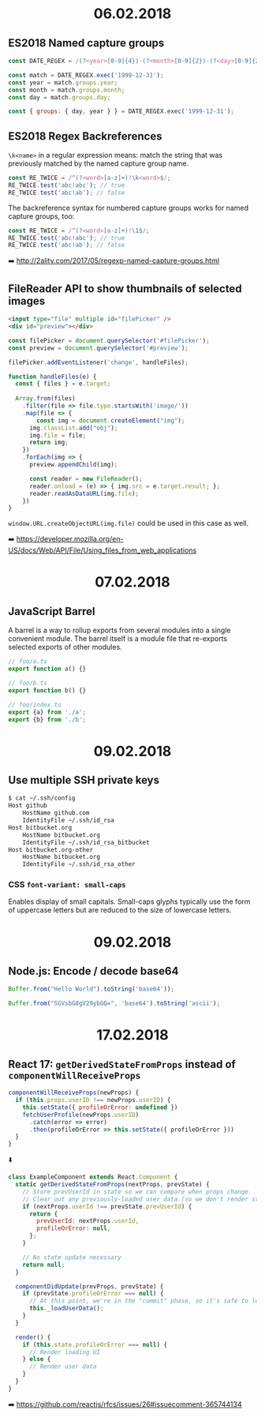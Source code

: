 <h1 align="center">06.02.2018</h1>

## ES2018 Named capture groups

```js
const DATE_REGEX = /(?<year>[0-9]{4})-(?<month>[0-9]{2})-(?<day>[0-9]{2})/;

const match = DATE_REGEX.exec('1999-12-31');
const year = match.groups.year;
const month = match.groups.month;
const day = match.groups.day;

const { groups: { day, year } } = DATE_REGEX.exec('1999-12-31');
```

## ES2018 Regex Backreferences

`\k<name>` in a regular expression means: match the string that was previously matched by the named capture group name.

```js
const RE_TWICE = /^(?<word>[a-z]+)!\k<word>$/;
RE_TWICE.test('abc!abc'); // true
RE_TWICE.test('abc!ab'); // false
```

The backreference syntax for numbered capture groups works for named capture groups, too:

```js
const RE_TWICE = /^(?<word>[a-z]+)!\1$/;
RE_TWICE.test('abc!abc'); // true
RE_TWICE.test('abc!ab'); // false
```

:arrow_right: http://2ality.com/2017/05/regexp-named-capture-groups.html

## FileReader API to show thumbnails of selected images

```html
<input type="file" multiple id="filePicker" />
<div id="preview"></div>
```

```js
const filePicker = document.querySelector('#filePicker');
const preview = document.querySelector('#preview');

filePicker.addEventListener('change', handleFiles);

function handleFiles(e) {
  const { files } = e.target;
  
  Array.from(files)
  	.filter(file => file.type.startsWith('image/'))
    .map(file => {
    	const img = document.createElement("img");
      img.classList.add("obj");
      img.file = file;
      return img;
    })
    .forEach(img => {
      preview.appendChild(img);

      const reader = new FileReader();
      reader.onload = (e) => { img.src = e.target.result; };
      reader.readAsDataURL(img.file);
    })
}
```

`window.URL.createObjectURL(img.file)` could be used in this case as well.

:arrow_right: https://developer.mozilla.org/en-US/docs/Web/API/File/Using_files_from_web_applications

<h1 align="center">07.02.2018</h1>

## JavaScript Barrel

A barrel is a way to rollup exports from several modules into a single convenient module. The barrel itself is a module file that re-exports selected exports of other modules.

```js
// foo/a.ts
export function a() {}

// foo/b.ts
export function b() {}

// foo/index.ts
export {a} from './a';
export {b} from './b';
```

<h1 align="center">09.02.2018</h1>

## Use multiple SSH private keys

```sh
$ cat ~/.ssh/config
Host github
    HostName github.com
    IdentityFile ~/.ssh/id_rsa
Host bitbucket.org
    HostName bitbucket.org
    IdentityFile ~/.ssh/id_rsa_bitbucket
Host bitbucket.org-other
    HostName bitbucket.org
    IdentityFile ~/.ssh/id_rsa_other
```

### CSS `font-variant: small-caps`

Enables display of small capitals. Small-caps glyphs typically use the form of uppercase letters but are reduced to the size of lowercase letters.

<h1 align="center">09.02.2018</h1>

## Node.js: Encode / decode base64

```js
Buffer.from("Hello World").toString('base64'));

Buffer.from("SGVsbG8gV29ybGQ=", 'base64').toString('ascii');
```

<h1 align="center">17.02.2018</h1>

## React 17: `getDerivedStateFromProps` instead of `componentWillReceiveProps`

```jsx
componentWillReceiveProps(newProps) {
  if (this.props.userID !== newProps.userID) {
    this.setState({ profileOrError: undefined })
    fetchUserProfile(newProps.userID)
      .catch(error => error)
      .then(profileOrError => this.setState({ profileOrError }))
  }
}
```

:arrow_down:

```jsx
class ExampleComponent extends React.Component {
  static getDerivedStateFromProps(nextProps, prevState) {
    // Store prevUserId in state so we can compare when props change.
    // Clear out any previously-loaded user data (so we don't render stale stuff).
    if (nextProps.userId !== prevState.prevUserId) {
      return {
        prevUserId: nextProps.userId,
        profileOrError: null,
      };
    }

    // No state update necessary
    return null;
  }

  componentDidUpdate(prevProps, prevState) {
    if (prevState.profileOrError === null) {
      // At this point, we're in the "commit" phase, so it's safe to load the new data.
      this._loadUserData();
    }
  }

  render() {
    if (this.state.profileOrError === null) {
      // Render loading UI
    } else {
      // Render user data
    }
  }
}
```

:arrow_right: https://github.com/reactjs/rfcs/issues/26#issuecomment-365744134
